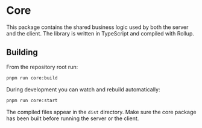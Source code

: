 # Core

This package contains the shared business logic used by both the server and the client.
The library is written in TypeScript and compiled with Rollup.

## Building

From the repository root run:

```bash
pnpm run core:build
```

During development you can watch and rebuild automatically:

```bash
pnpm run core:start
```

The compiled files appear in the `dist` directory. Make sure the core package has been built before running the server or the client.
